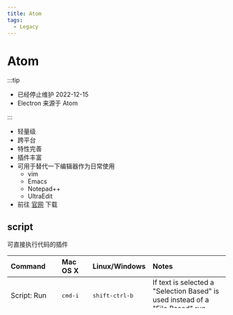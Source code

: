 ```yaml
---
title: Atom
tags:
  - Legacy
---
```


# Atom

:::tip

- 已经停止维护 2022-12-15
- Electron 来源于 Atom

:::

- 轻量级
- 跨平台
- 特性完善
- 插件丰富
- 可用于替代一下编辑器作为日常使用
  - vim
  - Emacs
  - Notepad++
  - UltraEdit
- 前往 [官网](https://atom.io/) 下载

## script

可直接执行代码的插件

| Command                    | Mac OS X                            | Linux/Windows               | Notes                                                                         |
| :------------------------- | :---------------------------------- | :-------------------------- | :---------------------------------------------------------------------------- |
| Script: Run                | <kbd>cmd-i</kbd>                    | <kbd>shift-ctrl-b</kbd>     | If text is selected a "Selection Based" is used instead of a "File Based" run |
| Script: Run by Line Number | <kbd>shift-cmd-j</kbd>              | <kbd>shift-ctrl-j</kbd>     | If text is selected the line number will be the last                          |
| Script: Run Options        | <kbd>shift-cmd-i</kbd>              | <kbd>shift-ctrl-alt-o</kbd> | Runs the selection or whole file with the given options                       |
| Script: Run with profile   | <kbd>shift-cmd-k</kbd>              | <kbd>shift-ctrl-alt-b</kbd> | Runs the selection or whole file with the specified profile                   |
| Script: Close View         | <kbd>esc</kbd> or <kbd>ctrl-w</kbd> | <kbd>esc</kbd>              | Closes the script view window                                                 |
| Script: Kill Process       | <kbd>ctrl-c</kbd>                   | <kbd>ctrl-q</kbd>           | Kills the current script process                                              |
